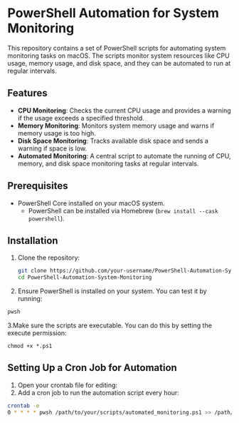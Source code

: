 # PowerShell Automation for System Monitoring

This repository contains a set of PowerShell scripts for automating system monitoring tasks on macOS. The scripts monitor system resources like CPU usage, memory usage, and disk space, and they can be automated to run at regular intervals.

## Features

- **CPU Monitoring**: Checks the current CPU usage and provides a warning if the usage exceeds a specified threshold.
- **Memory Monitoring**: Monitors system memory usage and warns if memory usage is too high.
- **Disk Space Monitoring**: Tracks available disk space and sends a warning if space is low.
- **Automated Monitoring**: A central script to automate the running of CPU, memory, and disk space monitoring tasks at regular intervals.

## Prerequisites

- PowerShell Core installed on your macOS system.
  - PowerShell can be installed via Homebrew (`brew install --cask powershell`).

## Installation

1. Clone the repository:
   ```bash
   git clone https://github.com/your-username/PowerShell-Automation-System-Monitoring.git
   cd PowerShell-Automation-System-Monitoring
   ```
2. Ensure PowerShell is installed on your system. You can test it by running:
  ```bash
  pwsh
  ```
3.Make sure the scripts are executable. You can do this by setting the execute permission:
```
chmod +x *.ps1
```
## Setting Up a Cron Job for Automation
1. Open your crontab file for editing:
2. Add a cron job to run the automation script every hour:
```bash
crontab -e
0 * * * * pwsh /path/to/your/scripts/automated_monitoring.ps1 >> /path/to/log/monitoring.log 2>&1
```






